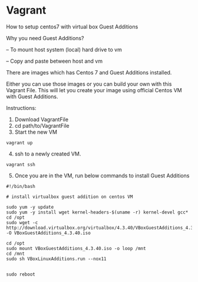 # Vagrant

How to setup centos7 with virtual box Guest Additions

Why you need Guest Additions?

– To mount host system (local) hard drive to vm

– Copy and paste between host and vm



There are images which has Centos 7 and Guest Additions installed. 

Either you can use those images or you can build your own with this Vagrant File. This will let you create your image using official Centos VM with Guest Additions.

Instructions:

1. Download VagrantFile
2. cd path/to/VagrantFile
3. Start the new VM

```vagrant up``` 

4. ssh to a newly created VM.

```vagrant ssh```

5. Once you are in the VM, run below commands to install Guest Additions

```
#!/bin/bash

# install virtualbox guest addition on centos VM

sudo yum -y update
sudo yum -y install wget kernel-headers-$(uname -r) kernel-devel gcc* 
cd /opt
sudo wget -c http://download.virtualbox.org/virtualbox/4.3.40/VBoxGuestAdditions_4.3.40.iso -O VBoxGuestAdditions_4.3.40.iso

cd /opt
sudo mount VBoxGuestAdditions_4.3.40.iso -o loop /mnt
cd /mnt
sudo sh VBoxLinuxAdditions.run --nox11


sudo reboot
```
